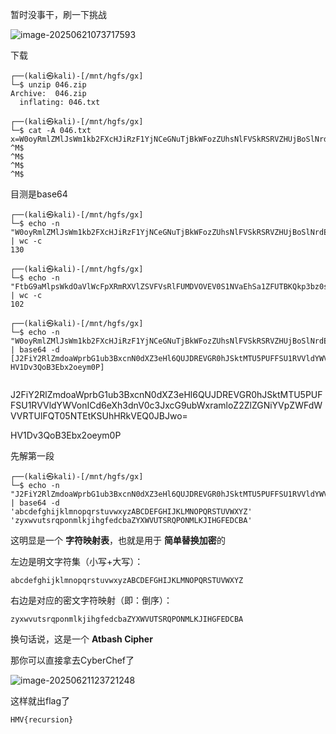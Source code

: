 暂时没事干，刷一下挑战

![image-20250621073717593](https://7r1umph.top/image/20250621073717886.webp)

下载

```
┌──(kali㉿kali)-[/mnt/hgfs/gx]
└─$ unzip 046.zip         
Archive:  046.zip
  inflating: 046.txt                 
                                                                                                                                                                                   
┌──(kali㉿kali)-[/mnt/hgfs/gx]
└─$ cat -A 046.txt 
x=W0oyRmlZMlJsWm1kb2FXcHJiRzF1YjNCeGNuTjBkWFozZUhsNlFVSkRSRVZHUjBoSlNrdE1UVTVQVUZGU1UxUlZWbGRZV1ZvbklDZDZlWGgzZG5WMGMzSnhjRzl1Yld4cm;y=FtbG9aMlpsWkdOaVlWcFpXRmRXVlZSVFVsRlFUMDVOVEV0S1NVaEhSa1ZFUTBKQkp3bz0sIEhWMUR2M1FvQjNFYngyb2V5bTBQXQo=;x+y^M$
^M$
^M$
^M$
^M$
```

目测是base64

```
┌──(kali㉿kali)-[/mnt/hgfs/gx]
└─$ echo -n "W0oyRmlZMlJsWm1kb2FXcHJiRzF1YjNCeGNuTjBkWFozZUhsNlFVSkRSRVZHUjBoSlNrdE1UVTVQVUZGU1UxUlZWbGRZV1ZvbklDZDZlWGgzZG5WMGMzSnhjRzl1Yld4cm" | wc -c
130
          
┌──(kali㉿kali)-[/mnt/hgfs/gx]
└─$ echo -n "FtbG9aMlpsWkdOaVlWcFpXRmRXVlZSVFVsRlFUMDVOVEV0S1NVaEhSa1ZFUTBKQkp3bz0sIEhWMUR2M1FvQjNFYngyb2V5bTBQXQo=" | wc -c                            
102
 
┌──(kali㉿kali)-[/mnt/hgfs/gx]
└─$ echo -n "W0oyRmlZMlJsWm1kb2FXcHJiRzF1YjNCeGNuTjBkWFozZUhsNlFVSkRSRVZHUjBoSlNrdE1UVTVQVUZGU1UxUlZWbGRZV1ZvbklDZDZlWGgzZG5WMGMzSnhjRzl1Yld4cmFtbG9aMlpsWkdOaVlWcFpXRmRXVlZSVFVsRlFUMDVOVEV0S1NVaEhSa1ZFUTBKQkp3bz0sIEhWMUR2M1FvQjNFYngyb2V5bTBQXQo=" | base64 -d
[J2FiY2RlZmdoaWprbG1ub3BxcnN0dXZ3eHl6QUJDREVGR0hJSktMTU5PUFFSU1RVVldYWVonICd6eXh3dnV0c3JxcG9ubWxramloZ2ZlZGNiYVpZWFdWVVRTUlFQT05NTEtKSUhHRkVEQ0JBJwo=, HV1Dv3QoB3Ebx2oeym0P]
  
```

J2FiY2RlZmdoaWprbG1ub3BxcnN0dXZ3eHl6QUJDREVGR0hJSktMTU5PUFFSU1RVVldYWVonICd6eXh3dnV0c3JxcG9ubWxramloZ2ZlZGNiYVpZWFdWVVRTUlFQT05NTEtKSUhHRkVEQ0JBJwo=

HV1Dv3QoB3Ebx2oeym0P

先解第一段

```然后有点抽象
┌──(kali㉿kali)-[/mnt/hgfs/gx]
└─$ echo -n "J2FiY2RlZmdoaWprbG1ub3BxcnN0dXZ3eHl6QUJDREVGR0hJSktMTU5PUFFSU1RVVldYWVonICd6eXh3dnV0c3JxcG9ubWxramloZ2ZlZGNiYVpZWFdWVVRTUlFQT05NTEtKSUhHRkVEQ0JBJwo=" | base64 -d 
'abcdefghijklmnopqrstuvwxyzABCDEFGHIJKLMNOPQRSTUVWXYZ' 'zyxwvutsrqponmlkjihgfedcbaZYXWVUTSRQPONMLKJIHGFEDCBA'
```

这明显是一个 **字符映射表**，也就是用于 **简单替换加密**的

左边是明文字符集（小写+大写）：

```
abcdefghijklmnopqrstuvwxyzABCDEFGHIJKLMNOPQRSTUVWXYZ
```

右边是对应的密文字符映射（即：倒序）：

```
zyxwvutsrqponmlkjihgfedcbaZYXWVUTSRQPONMLKJIHGFEDCBA
```

换句话说，这是一个 **Atbash Cipher**

那你可以直接拿去CyberChef了

![image-20250621123721248](https://7r1umph.top/image/20250621123721628.webp)

这样就出flag了

```
HMV{recursion}
```

